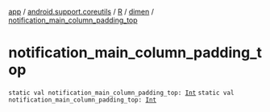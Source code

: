 [app](../../../index.md) / [android.support.coreutils](../../index.md) / [R](../index.md) / [dimen](index.md) / [notification_main_column_padding_top](.)

# notification_main_column_padding_top

`static val notification_main_column_padding_top: `[`Int`](https://kotlinlang.org/api/latest/jvm/stdlib/kotlin/-int/index.html)
`static val notification_main_column_padding_top: `[`Int`](https://kotlinlang.org/api/latest/jvm/stdlib/kotlin/-int/index.html)